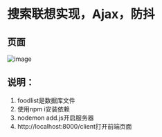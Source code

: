 # 搜索联想实现，Ajax，防抖

## 页面
![image](https://user-images.githubusercontent.com/61956206/202120448-573b865c-d005-4fd1-a2ce-974141efafec.png)

## 说明：
1. foodlist是数据库文件
2. 使用npm i安装依赖
3. nodemon add.js开启服务器
4. http://localhost:8000/client打开前端页面
